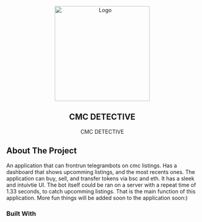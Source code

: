 <div id="top"></div>
<!-- PROJECT LOGO -->
<br />
<div align="center">
  <a href="https://github.com/github_username/repo_name">
    <img src="images/logo.png" alt="Logo" width="250" height="250">
  </a>

<h2 align="center"> CMC DETECTIVE</h2>

  <p align="center">
    CMC DETECTIVE
    <br />
  </p>
</div>


<!-- ABOUT THE PROJECT -->
## About The Project


An application that can frontrun telegrambots on cmc listings. 
Has a dashboard that shows upcomming listings, and the most recents ones. 
The application can buy, sell, and transfer tokens via bsc and eth. It has a sleek and intuivtie UI. 
The bot itself could be ran on a server with a repeat time of 1.33 seconds, to catch upcomming listings. That is the main function of this application.
More fun things will be added soon to the application soon:)




### Built With
<!-- 
* [Swift](https://nextjs.org/)
* [Tatum.io](https://reactjs.org/)
* [Solana](https://vuejs.org/)
* [Bootstrap](https://getbootstrap.com)

-->


